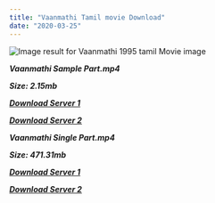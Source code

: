 ```yaml
---
title: "Vaanmathi Tamil movie Download"
date: "2020-03-25"
---
```


![Image result for Vaanmathi 1995 tamil Movie image](https://m.media-amazon.com/images/M/MV5BZTA4NmY1OGUtNmU0My00NTI0LWJhOWMtOGViOTU5MWIxYzY5XkEyXkFqcGdeQXVyOTk3NTc2MzE@._V1_.jpg)

**_Vaanmathi Sample Part.mp4_**

**_Size: 2.15mb_**

**_[Download Server 1](http://b6.wetransfer.vip/files/{6f622526c29ee360cda5b2e87a916054ceacd5b4cb5e41dd1b031440e2d63f02}20Actor{6f622526c29ee360cda5b2e87a916054ceacd5b4cb5e41dd1b031440e2d63f02}20Hits{6f622526c29ee360cda5b2e87a916054ceacd5b4cb5e41dd1b031440e2d63f02}20Collection/Ajith{6f622526c29ee360cda5b2e87a916054ceacd5b4cb5e41dd1b031440e2d63f02}20{6f622526c29ee360cda5b2e87a916054ceacd5b4cb5e41dd1b031440e2d63f02}20Movies{6f622526c29ee360cda5b2e87a916054ceacd5b4cb5e41dd1b031440e2d63f02}20Collection/Vaanmathi{6f622526c29ee360cda5b2e87a916054ceacd5b4cb5e41dd1b031440e2d63f02}20(1996)/Vaanmathi{6f622526c29ee360cda5b2e87a916054ceacd5b4cb5e41dd1b031440e2d63f02}20Mp4{6f622526c29ee360cda5b2e87a916054ceacd5b4cb5e41dd1b031440e2d63f02}20HD/Vaanmathi{6f622526c29ee360cda5b2e87a916054ceacd5b4cb5e41dd1b031440e2d63f02}20HD{6f622526c29ee360cda5b2e87a916054ceacd5b4cb5e41dd1b031440e2d63f02}20Sample.mp4')_**

**_[Download Server 2](http://b6.wetransfer.vip/files/{6f622526c29ee360cda5b2e87a916054ceacd5b4cb5e41dd1b031440e2d63f02}20Actor{6f622526c29ee360cda5b2e87a916054ceacd5b4cb5e41dd1b031440e2d63f02}20Hits{6f622526c29ee360cda5b2e87a916054ceacd5b4cb5e41dd1b031440e2d63f02}20Collection/Ajith{6f622526c29ee360cda5b2e87a916054ceacd5b4cb5e41dd1b031440e2d63f02}20{6f622526c29ee360cda5b2e87a916054ceacd5b4cb5e41dd1b031440e2d63f02}20Movies{6f622526c29ee360cda5b2e87a916054ceacd5b4cb5e41dd1b031440e2d63f02}20Collection/Vaanmathi{6f622526c29ee360cda5b2e87a916054ceacd5b4cb5e41dd1b031440e2d63f02}20(1996)/Vaanmathi{6f622526c29ee360cda5b2e87a916054ceacd5b4cb5e41dd1b031440e2d63f02}20Mp4{6f622526c29ee360cda5b2e87a916054ceacd5b4cb5e41dd1b031440e2d63f02}20HD/Vaanmathi{6f622526c29ee360cda5b2e87a916054ceacd5b4cb5e41dd1b031440e2d63f02}20HD{6f622526c29ee360cda5b2e87a916054ceacd5b4cb5e41dd1b031440e2d63f02}20Sample.mp4)_**

**_Vaanmathi Single Part.mp4_**

**_Size: 471.31mb_**

**_[Download Server 1](http://b6.wetransfer.vip/files/{6f622526c29ee360cda5b2e87a916054ceacd5b4cb5e41dd1b031440e2d63f02}20Actor{6f622526c29ee360cda5b2e87a916054ceacd5b4cb5e41dd1b031440e2d63f02}20Hits{6f622526c29ee360cda5b2e87a916054ceacd5b4cb5e41dd1b031440e2d63f02}20Collection/Ajith{6f622526c29ee360cda5b2e87a916054ceacd5b4cb5e41dd1b031440e2d63f02}20{6f622526c29ee360cda5b2e87a916054ceacd5b4cb5e41dd1b031440e2d63f02}20Movies{6f622526c29ee360cda5b2e87a916054ceacd5b4cb5e41dd1b031440e2d63f02}20Collection/Vaanmathi{6f622526c29ee360cda5b2e87a916054ceacd5b4cb5e41dd1b031440e2d63f02}20(1996)/Vaanmathi{6f622526c29ee360cda5b2e87a916054ceacd5b4cb5e41dd1b031440e2d63f02}20Mp4{6f622526c29ee360cda5b2e87a916054ceacd5b4cb5e41dd1b031440e2d63f02}20HD/Vaanmathi{6f622526c29ee360cda5b2e87a916054ceacd5b4cb5e41dd1b031440e2d63f02}20HD.mp4)_**

**_[Download Server 2](http://b6.wetransfer.vip/files/{6f622526c29ee360cda5b2e87a916054ceacd5b4cb5e41dd1b031440e2d63f02}20Actor{6f622526c29ee360cda5b2e87a916054ceacd5b4cb5e41dd1b031440e2d63f02}20Hits{6f622526c29ee360cda5b2e87a916054ceacd5b4cb5e41dd1b031440e2d63f02}20Collection/Ajith{6f622526c29ee360cda5b2e87a916054ceacd5b4cb5e41dd1b031440e2d63f02}20{6f622526c29ee360cda5b2e87a916054ceacd5b4cb5e41dd1b031440e2d63f02}20Movies{6f622526c29ee360cda5b2e87a916054ceacd5b4cb5e41dd1b031440e2d63f02}20Collection/Vaanmathi{6f622526c29ee360cda5b2e87a916054ceacd5b4cb5e41dd1b031440e2d63f02}20(1996)/Vaanmathi{6f622526c29ee360cda5b2e87a916054ceacd5b4cb5e41dd1b031440e2d63f02}20Mp4{6f622526c29ee360cda5b2e87a916054ceacd5b4cb5e41dd1b031440e2d63f02}20HD/Vaanmathi{6f622526c29ee360cda5b2e87a916054ceacd5b4cb5e41dd1b031440e2d63f02}20HD.mp4)_**
